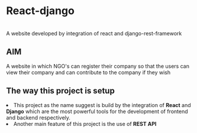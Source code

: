 # React-django
<br>
A website developed by integration of react and django-rest-framework 

## AIM 
A website in which NGO's can register their company so that the users can view their company and can contribute to the company if they wish
    
## The way this project is setup
<li>This project as the name suggest is build by the integration of <strong>React</strong> and <strong>Django</strong> which are the most powerful tools for the development of frontend and backend respectively. </li>
<li>Another main feature of this project is the use of <strong>REST API</strong></li>


    


